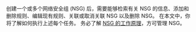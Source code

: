 创建一个或多个网络安全组 (NSG) 后，需要能够检索有关 NSG 的信息、添加和删除规则、编辑现有规则、关联或取消关联 NSG 以及删除 NSG。 在本文中，你将了解如何执行上述每个任务。 务必了解 [NSG 的工作原理](../articles/virtual-network/virtual-networks-nsg.md)，方可管理 NSG。